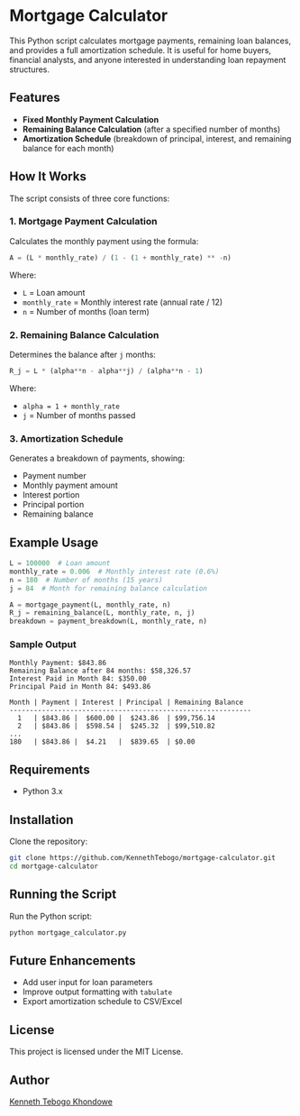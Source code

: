 # Mortgage Calculator

This Python script calculates mortgage payments, remaining loan balances, and provides a full amortization schedule. It is useful for home buyers, financial analysts, and anyone interested in understanding loan repayment structures.

## Features
- **Fixed Monthly Payment Calculation**
- **Remaining Balance Calculation** (after a specified number of months)
- **Amortization Schedule** (breakdown of principal, interest, and remaining balance for each month)

## How It Works
The script consists of three core functions:

### 1. Mortgage Payment Calculation
Calculates the monthly payment using the formula:
```python
A = (L * monthly_rate) / (1 - (1 + monthly_rate) ** -n)
```
Where:
- `L` = Loan amount
- `monthly_rate` = Monthly interest rate (annual rate / 12)
- `n` = Number of months (loan term)

### 2. Remaining Balance Calculation
Determines the balance after `j` months:
```python
R_j = L * (alpha**n - alpha**j) / (alpha**n - 1)
```
Where:
- `alpha = 1 + monthly_rate`
- `j` = Number of months passed

### 3. Amortization Schedule
Generates a breakdown of payments, showing:
- Payment number
- Monthly payment amount
- Interest portion
- Principal portion
- Remaining balance

## Example Usage
```python
L = 100000  # Loan amount
monthly_rate = 0.006  # Monthly interest rate (0.6%)
n = 180  # Number of months (15 years)
j = 84  # Month for remaining balance calculation

A = mortgage_payment(L, monthly_rate, n)
R_j = remaining_balance(L, monthly_rate, n, j)
breakdown = payment_breakdown(L, monthly_rate, n)
```

### Sample Output
```
Monthly Payment: $843.86
Remaining Balance after 84 months: $58,326.57
Interest Paid in Month 84: $350.00
Principal Paid in Month 84: $493.86

Month | Payment | Interest | Principal | Remaining Balance
------------------------------------------------------------
  1   | $843.86 |  $600.00 |  $243.86  | $99,756.14
  2   | $843.86 |  $598.54 |  $245.32  | $99,510.82
...
180   | $843.86 |  $4.21   |  $839.65  | $0.00
```

## Requirements
- Python 3.x

## Installation
Clone the repository:
```sh
git clone https://github.com/KennethTebogo/mortgage-calculator.git
cd mortgage-calculator
```

## Running the Script
Run the Python script:
```sh
python mortgage_calculator.py
```

## Future Enhancements
- Add user input for loan parameters
- Improve output formatting with `tabulate`
- Export amortization schedule to CSV/Excel

## License
This project is licensed under the MIT License.

## Author
[Kenneth Tebogo Khondowe](https://github.com/KennethTebogo)

